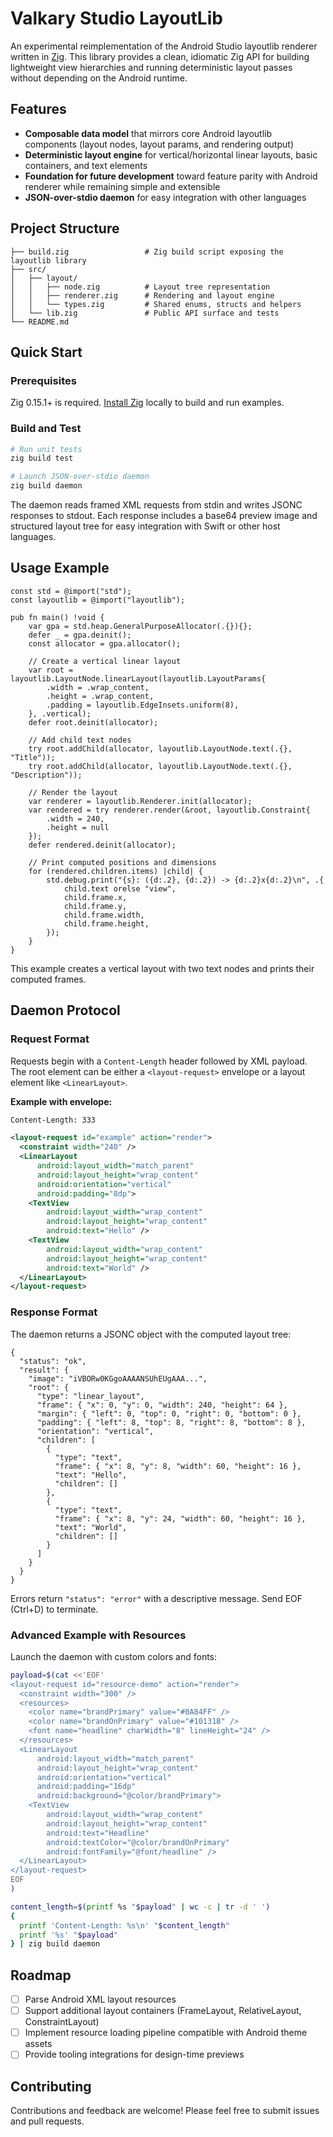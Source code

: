 # Valkary Studio LayoutLib

An experimental reimplementation of the Android Studio layoutlib renderer written in [Zig](https://ziglang.org/). This library provides a clean, idiomatic Zig API for building lightweight view hierarchies and running deterministic layout passes without depending on the Android runtime.

## Features

- **Composable data model** that mirrors core Android layoutlib components (layout nodes, layout params, and rendering output)
- **Deterministic layout engine** for vertical/horizontal linear layouts, basic containers, and text elements
- **Foundation for future development** toward feature parity with Android renderer while remaining simple and extensible
- **JSON-over-stdio daemon** for easy integration with other languages

## Project Structure

```
├── build.zig                 # Zig build script exposing the layoutlib library
├── src/
│   ├── layout/
│   │   ├── node.zig          # Layout tree representation
│   │   ├── renderer.zig      # Rendering and layout engine
│   │   └── types.zig         # Shared enums, structs and helpers
│   └── lib.zig               # Public API surface and tests
└── README.md
```

## Quick Start

### Prerequisites

Zig 0.15.1+ is required. [Install Zig](https://ziglang.org/download/) locally to build and run examples.

### Build and Test

```bash
# Run unit tests
zig build test

# Launch JSON-over-stdio daemon
zig build daemon
```

The daemon reads framed XML requests from stdin and writes JSONC responses to stdout. Each response includes a base64 preview image and structured layout tree for easy integration with Swift or other host languages.

## Usage Example

```zig
const std = @import("std");
const layoutlib = @import("layoutlib");

pub fn main() !void {
    var gpa = std.heap.GeneralPurposeAllocator(.{}){};
    defer _ = gpa.deinit();
    const allocator = gpa.allocator();

    // Create a vertical linear layout
    var root = layoutlib.LayoutNode.linearLayout(layoutlib.LayoutParams{
        .width = .wrap_content,
        .height = .wrap_content,
        .padding = layoutlib.EdgeInsets.uniform(8),
    }, .vertical);
    defer root.deinit(allocator);

    // Add child text nodes
    try root.addChild(allocator, layoutlib.LayoutNode.text(.{}, "Title"));
    try root.addChild(allocator, layoutlib.LayoutNode.text(.{}, "Description"));

    // Render the layout
    var renderer = layoutlib.Renderer.init(allocator);
    var rendered = try renderer.render(&root, layoutlib.Constraint{ 
        .width = 240, 
        .height = null 
    });
    defer rendered.deinit(allocator);

    // Print computed positions and dimensions
    for (rendered.children.items) |child| {
        std.debug.print("{s}: ({d:.2}, {d:.2}) -> {d:.2}x{d:.2}\n", .{
            child.text orelse "view",
            child.frame.x,
            child.frame.y,
            child.frame.width,
            child.frame.height,
        });
    }
}
```

This example creates a vertical layout with two text nodes and prints their computed frames.

## Daemon Protocol

### Request Format

Requests begin with a `Content-Length` header followed by XML payload. The root element can be either a `<layout-request>` envelope or a layout element like `<LinearLayout>`.

**Example with envelope:**
```xml
Content-Length: 333

<layout-request id="example" action="render">
  <constraint width="240" />
  <LinearLayout
      android:layout_width="match_parent"
      android:layout_height="wrap_content"
      android:orientation="vertical"
      android:padding="8dp">
    <TextView
        android:layout_width="wrap_content"
        android:layout_height="wrap_content"
        android:text="Hello" />
    <TextView
        android:layout_width="wrap_content"
        android:layout_height="wrap_content"
        android:text="World" />
  </LinearLayout>
</layout-request>
```

### Response Format

The daemon returns a JSONC object with the computed layout tree:

```jsonc
{
  "status": "ok",
  "result": {
    "image": "iVBORw0KGgoAAAANSUhEUgAAA...",
    "root": {
      "type": "linear_layout",
      "frame": { "x": 0, "y": 0, "width": 240, "height": 64 },
      "margin": { "left": 0, "top": 0, "right": 0, "bottom": 0 },
      "padding": { "left": 8, "top": 8, "right": 8, "bottom": 8 },
      "orientation": "vertical",
      "children": [
        {
          "type": "text",
          "frame": { "x": 8, "y": 8, "width": 60, "height": 16 },
          "text": "Hello",
          "children": []
        },
        {
          "type": "text",
          "frame": { "x": 8, "y": 24, "width": 60, "height": 16 },
          "text": "World",
          "children": []
        }
      ]
    }
  }
}
```

Errors return `"status": "error"` with a descriptive message. Send EOF (Ctrl+D) to terminate.

### Advanced Example with Resources

Launch the daemon with custom colors and fonts:

```bash
payload=$(cat <<'EOF'
<layout-request id="resource-demo" action="render">
  <constraint width="300" />
  <resources>
    <color name="brandPrimary" value="#0A84FF" />
    <color name="brandOnPrimary" value="#10131B" />
    <font name="headline" charWidth="8" lineHeight="24" />
  </resources>
  <LinearLayout
      android:layout_width="match_parent"
      android:layout_height="wrap_content"
      android:orientation="vertical"
      android:padding="16dp"
      android:background="@color/brandPrimary">
    <TextView
        android:layout_width="wrap_content"
        android:layout_height="wrap_content"
        android:text="Headline"
        android:textColor="@color/brandOnPrimary"
        android:fontFamily="@font/headline" />
  </LinearLayout>
</layout-request>
EOF
)

content_length=$(printf %s "$payload" | wc -c | tr -d ' ')
{
  printf 'Content-Length: %s\n' "$content_length"
  printf '%s' "$payload"
} | zig build daemon
```

## Roadmap

- [ ] Parse Android XML layout resources
- [ ] Support additional layout containers (FrameLayout, RelativeLayout, ConstraintLayout)
- [ ] Implement resource loading pipeline compatible with Android theme assets
- [ ] Provide tooling integrations for design-time previews

## Contributing

Contributions and feedback are welcome! Please feel free to submit issues and pull requests.